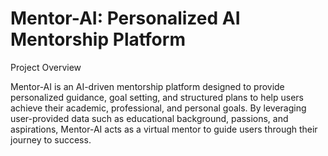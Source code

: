 # Mentor-AI: Personalized AI Mentorship Platform

Project Overview

Mentor-AI is an AI-driven mentorship platform designed to provide personalized guidance, goal setting, and structured plans to help users achieve their academic, professional, and personal goals. By leveraging user-provided data such as educational background, passions, and aspirations, Mentor-AI acts as a virtual mentor to guide users through their journey to success.
